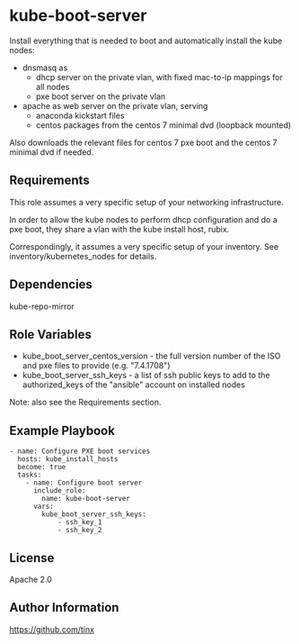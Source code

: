 kube-boot-server
================

Install everything that is needed to boot and automatically install the kube nodes:
* dnsmasq as
  * dhcp server on the private vlan, with fixed mac-to-ip mappings for all nodes
  * pxe boot server on the private vlan
* apache as web server on the private vlan, serving
  * anaconda kickstart files
  * centos packages from the centos 7 minimal dvd (loopback mounted)
  
Also downloads the relevant files for centos 7 pxe boot and the centos 7 minimal dvd
if needed.

Requirements
------------

This role assumes a very specific setup of your networking infrastructure.

In order to allow the kube nodes to perform dhcp configuration and do a pxe boot,
they share a vlan with the kube install host, rubix.

Correspondingly, it assumes a very specific setup of your inventory. See inventory/kubernetes_nodes for details.

Dependencies
------------

kube-repo-mirror

Role Variables
--------------

* kube_boot_server_centos_version - the full version number of the ISO and pxe files to provide (e.g. "7.4.1708")
* kube_boot_server_ssh_keys - a list of ssh public keys to add to the authorized_keys of the "ansible" account on installed nodes

Note: also see the Requirements section.

Example Playbook
----------------

    - name: Configure PXE boot services
      hosts: kube_install_hosts
      become: true
      tasks:
        - name: Configure boot server
          include_role:
            name: kube-boot-server
          vars:
            kube_boot_server_ssh_keys:
                - ssh_key_1
                - ssh_key_2

License
-------

Apache 2.0

Author Information
------------------

https://github.com/tinx

